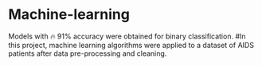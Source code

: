 # Machine-learning

Models with 🔥 91% accuracy were obtained for binary classification.
#In this project, machine learning algorithms were applied to a dataset of AIDS patients after data pre-processing and cleaning. 
